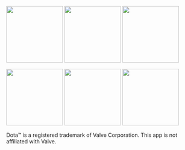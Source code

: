 <img src="https://github.com/nikolajakshic/truesight/blob/master/preview/truesightvid.gif" width="150">   <img src="https://github.com/nikolajakshic/truesight/blob/master/preview/truesight2.png" width="150">   <img src="https://github.com/nikolajakshic/truesight/blob/master/preview/truesight3.png" width="150">

<img src="https://github.com/nikolajakshic/truesight/blob/master/preview/truesight4.png" width="150">   <img src="https://github.com/nikolajakshic/truesight/blob/master/preview/truesight5.png" width="150">   <img src="https://github.com/nikolajakshic/truesight/blob/master/preview/truesight6.png" width="150">




Dota™ is a registered trademark of Valve Corporation. This app is not affiliated with Valve.
